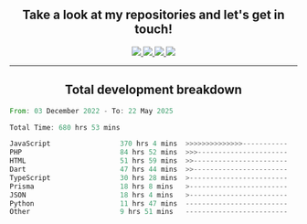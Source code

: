 <h2 align="center">
  Take a look at my repositories and let's get in touch!
</h2>
<p align="center">
  <a href="https://www.instagram.com/rayhanarkan?igsh=MXM3dHhmMTZ3ZWVsaA==">
    <img src="https://img.icons8.com/material-outlined/30/689d6a/instagram.png"/>
  </a>
  <a href="https://www.linkedin.com/in/rayhanarkan/">
    <img src="https://img.icons8.com/material-outlined/30/689d6a/linkedin.png"/>
  </a>
  <a href="">
    <img src="https://img.icons8.com/material-outlined/30/689d6a/geography.png"/>
  </a>
  <a href="mailto:rayhanarkan30@gmail.com">
    <img src="https://img.icons8.com/material-outlined/30/689d6a/email.png"/>
  </a>
</p>

---

<h2 align="center">Total development breakdown</h2>

<p align="center">
<!--START_SECTION:waka-->

```rust
From: 03 December 2022 - To: 22 May 2025

Total Time: 680 hrs 53 mins

JavaScript                 370 hrs 4 mins  >>>>>>>>>>>>>>-----------   54.35 %
PHP                        84 hrs 52 mins  >>>----------------------   12.47 %
HTML                       51 hrs 59 mins  >>-----------------------   07.64 %
Dart                       47 hrs 44 mins  >>-----------------------   07.01 %
TypeScript                 30 hrs 28 mins  >------------------------   04.48 %
Prisma                     18 hrs 8 mins   >------------------------   02.66 %
JSON                       18 hrs 4 mins   >------------------------   02.66 %
Python                     11 hrs 47 mins  -------------------------   01.73 %
Other                      9 hrs 51 mins   -------------------------   01.45 %
```

<!--END_SECTION:waka-->
</p>

